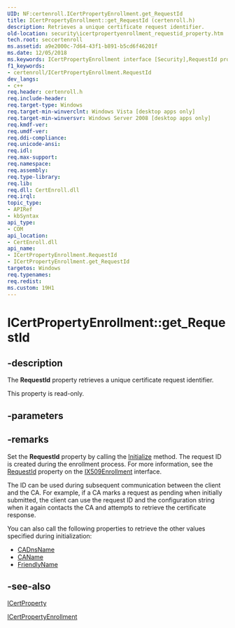 ```yaml
---
UID: NF:certenroll.ICertPropertyEnrollment.get_RequestId
title: ICertPropertyEnrollment::get_RequestId (certenroll.h)
description: Retrieves a unique certificate request identifier.
old-location: security\icertpropertyenrollment_requestid_property.htm
tech.root: seccertenroll
ms.assetid: a9e2000c-7d64-43f1-b891-b5cd6f46201f
ms.date: 12/05/2018
ms.keywords: ICertPropertyEnrollment interface [Security],RequestId property, ICertPropertyEnrollment.RequestId, ICertPropertyEnrollment.get_RequestId, ICertPropertyEnrollment::RequestId, ICertPropertyEnrollment::get_RequestId, RequestId property [Security], RequestId property [Security],ICertPropertyEnrollment interface, certenroll/ICertPropertyEnrollment::RequestId, certenroll/ICertPropertyEnrollment::get_RequestId, get_RequestId, security.icertpropertyenrollment_requestid_property
f1_keywords:
- certenroll/ICertPropertyEnrollment.RequestId
dev_langs:
- c++
req.header: certenroll.h
req.include-header: 
req.target-type: Windows
req.target-min-winverclnt: Windows Vista [desktop apps only]
req.target-min-winversvr: Windows Server 2008 [desktop apps only]
req.kmdf-ver: 
req.umdf-ver: 
req.ddi-compliance: 
req.unicode-ansi: 
req.idl: 
req.max-support: 
req.namespace: 
req.assembly: 
req.type-library: 
req.lib: 
req.dll: CertEnroll.dll
req.irql: 
topic_type:
- APIRef
- kbSyntax
api_type:
- COM
api_location:
- CertEnroll.dll
api_name:
- ICertPropertyEnrollment.RequestId
- ICertPropertyEnrollment.get_RequestId
targetos: Windows
req.typenames: 
req.redist: 
ms.custom: 19H1
---
```


# ICertPropertyEnrollment::get_RequestId


## -description


The <b>RequestId</b> property retrieves a unique  certificate request identifier.

This property is read-only.


## -parameters


## -remarks



Set the  <b>RequestId</b> property by calling the <a href="https://docs.microsoft.com/windows/desktop/api/certenroll/nf-certenroll-icertpropertyenrollment-initialize">Initialize</a> method. The request ID is created during the enrollment process. For more information, see the <a href="https://docs.microsoft.com/windows/desktop/api/certenroll/nf-certenroll-ix509enrollment-get_requestid">RequestId</a> property on the <a href="https://docs.microsoft.com/windows/desktop/api/certenroll/nn-certenroll-ix509enrollment">IX509Enrollment</a> interface.

The ID can be used during subsequent communication between the client and the CA. For example, if a CA marks a request as pending when initially submitted, the client can use the request ID and the configuration string when it again contacts the CA and attempts to retrieve the certificate response.

You can also call the following properties to retrieve the other values specified during initialization:<ul>
<li>
<a href="https://docs.microsoft.com/windows/desktop/api/certenroll/nf-certenroll-icertpropertyenrollment-get_cadnsname">CADnsName</a>
</li>
<li>
<a href="https://docs.microsoft.com/windows/desktop/api/certenroll/nf-certenroll-icertpropertyenrollment-get_caname">CAName</a>
</li>
<li>
<a href="https://docs.microsoft.com/windows/desktop/api/certenroll/nf-certenroll-icertpropertyenrollment-get_friendlyname">FriendlyName</a>
</li>
</ul>





## -see-also




<a href="https://docs.microsoft.com/windows/desktop/api/certenroll/nn-certenroll-icertproperty">ICertProperty</a>



<a href="https://docs.microsoft.com/windows/desktop/api/certenroll/nn-certenroll-icertpropertyenrollment">ICertPropertyEnrollment</a>
 

 

